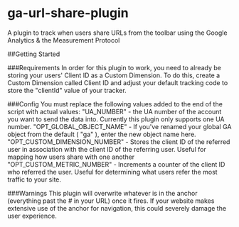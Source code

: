 ga-url-share-plugin
===================

A plugin to track when users share URLs from the toolbar using the Google Analytics &amp; the Measurement Protocol

##Getting Started

###Requirements
In order for this plugin to work, you need to already be storing your users' Client ID as a Custom Dimension. To do this, create a Custom Dimension called Client ID and adjust your default tracking code to store the "clientId" value of your tracker.

###Config
You must replace the following values added to the end of the script with actual values:
"UA_NUMBER" - the UA number of the account you want to send the data into. Currently this plugin only supports one UA number.
"OPT_GLOBAL_OBJECT_NAME" - If you've renamed your global GA object from the default ( "ga" ), enter the new object name here.
"OPT_CUSTOM_DIMENSION_NUMBER" - Stores the client ID of the referred user in association with the client ID of the referring user. Useful for mapping how users share with one another
"OPT_CUSTOM_METRIC_NUMBER" - Increments a counter of the client ID who referred the user. Useful for determining what users refer the most traffic to your site.

###Warnings
This plugin will overwrite whatever is in the anchor (everything past the # in your URL) once it fires. If your website makes extensive use of the anchor for navigation, this could severely damage the user experience.
